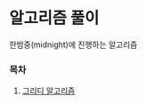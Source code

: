 # 알고리즘 풀이
한밤중(midnight)에 진행하는 알고리즘

### 목차
1. [그리디 알고리즘](https://github.com/ssunhj2/midnight/blob/master/src/com/sun/greedy/GREEDY.md)
